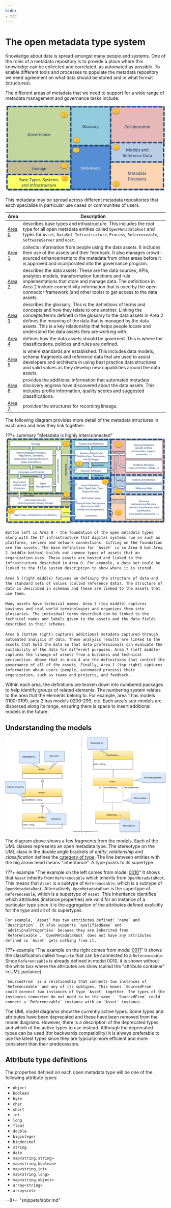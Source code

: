 ```yaml
---
hide:
- toc
---
```


<!-- SPDX-License-Identifier: CC-BY-4.0 -->
<!-- Copyright Contributors to the Egeria project. -->

# The open metadata type system

Knowledge about data is spread amongst many people and systems. One of the roles of a metadata repository is to provide a place where this knowledge can be collected and correlated, as automated as possible. To enable different tools and processes to populate the metadata repository we need agreement on what data should be stored and in what format (structures).

The different areas of metadata that we need to support for a wide range of metadata management and governance tasks include:

![Open metadata areas](open-metadata-areas.png)

This metadata may be spread across different metadata repositories that each specialize in particular use cases or communities of users.

| Area | Description |
|---|---|
| [Area 0](0) | describes base types and infrastructure. This includes the root type for all open metadata entities called `OpenMetadataRoot` and types for `Asset`, `DataSet`, `Infrastructure`, `Process`, `Referenceable`, `SoftwareServer` and `Host`. |
| [Area 1](1) | collects information from people using the data assets. It includes their use of the assets and their feedback.  It also manages crowd-sourced enhancements to the metadata from other areas before it is approved and incorporated into the governance program. |
| [Area 2](2) | describes the data assets. These are the data sources, APIs, analytics models, transformation functions and rule implementations that store and manage data. The definitions in Area 2 include connectivity information that is used by the open connector framework (and other tools) to get access to the data assets. |
| [Area 3](3) | describes the glossary. This is the definitions of terms and concepts and how they relate to one another.  Linking the concepts/terms defined in the glossary to the data assets in Area 2 defines the meaning of the data that is managed by the data assets. This is a key relationship that helps people locate and understand the data assets they are working with. |
| [Area 4](4) | defines how the data assets should be governed. This is where the classifications, policies and rules are defined. |
| [Area 5](5) | is where standards are established. This includes data models, schema fragments and reference data that are used to assist developers and architects in using best practice data structures and valid values as they develop new capabilities around the data assets. |
| [Area 6](6) | provides the additional information that automated metadata discovery engines have discovered about the data assets. This includes profile information, quality scores and suggested classifications. |
| [Area 7](7) | provides the structures for recording lineage. |

The following diagram provides more detail of the metadata structures in each area and how they link together:

???+ summary "Metadata is highly interconnected"
    ![Metadata detail within the metadata areas](open-metadata-areas-detail.png)

    Bottom left is Area 0 - the foundation of the open metadata types along with the IT infrastructure that digital systems run on such as platforms, servers and network connections. Sitting on the foundation are the assets. The base definition for `Asset` is in Area 0 but Area 2 (middle bottom) builds out common types of assets that an organization uses. These assets are hosted and linked to the infrastructure described in Area 0. For example, a data set could be linked to the file system description to show where it is stored.

    Area 5 (right middle) focuses on defining the structure of data and the standard sets of values (called reference data). The structure of data is described in schemas and these are linked to the assets that use them.

    Many assets have technical names. Area 3 (top middle) captures business and real world terminologies and organizes them into glossaries. The individual terms described can be linked to the technical names and labels given to the assets and the data fields described in their schemas.

    Area 6 (bottom right) captures additional metadata captured through automated analysis of data. These analysis results are linked to the assets that hold the data so that data professionals can evaluate the suitability of the data for different purposes. Area 7 (left middle) captures the lineage of assets from a business and technical perspective. Above that in Area 4 are the definitions that control the governance of all of the assets. Finally, Area 1 (top right) captures information about users (people, automated process) their organization, such as teams and projects, and feedback.

Within each area, the definitions are broken down into numbered packages to help identify groups of related elements. The numbering system relates to the area that the elements belong to. For example, area 1 has models 0100-0199, area 2 has models 0200-299, etc. Each area's sub-models are dispersed along its range, ensuring there is space to insert additional models in the future.

## Understanding the models

![Guide to reading the open metadata type models](model-guidance.svg)

The diagram above shows a few fragments from the models. Each of the UML classes represents an open metadata type. The stereotype on the UML class in the double angle brackets of *entity*, *relationship* and *classification* defines the [category of type](/egeria-docs/introduction/key-concepts/#metadata-instances). The line between entities with the big arrow head means "inheritance". A type points to its supertype.

???+ example "The example on the left comes from model [0010](/egeria-docs/types/0/0010-Base-Model)"
    It shows that `Asset` inherits from `Referenceable` which inherits from `OpenMetadataRoot`. This means that `Asset` is a subtype of `Referenceable`, which is a subtype of `OpenMetadataRoot`. Alternatively, `OpenMetadataRoot` is the supertype of `Referenceable`, which is a supertype of `Asset`. This inheritance identifies which attributes (instance properties) are valid for an instance of a particular type since it is the aggregation of the attributes defined explicitly for the type and all of its supertypes.

    For example, `Asset` has two attributes defined: `name` and `description`. It also supports `qualifiedName` and `additionalProperties` because they are inherited from `Referenceable`. `OpenMetadataRoot` does not have any attributes defined so `Asset` gets nothing from it.

???+ example "The example on the right comes from model [0011](/egeria-docs/types/0/0011-Managing-Referenceables)"
    It shows the classification called `Template` that can be connected to a `Referenceable`. Since `Referenceable` is already defined in model 0010, it is shown without the white box where the attributes are show (called the "attribute container" in UML parlance).

    `SourcedFrom` is a relationship that connects two instances of `Referenceable` and any of its subtypes. This means `SourcedFrom` could connect two instances of type `Asset` together. The types of the instances connected do not need to be the same - `SourcedFrom` could connect a `Referenceable` instance with an `Asset` instance.

The UML model diagrams show the currently active types. Some types and attributes have been deprecated and these have been removed from the model diagrams. However, there is a description of the deprecated types and which of the active types to use instead. Although the deprecated types can be used (for backwards compatibility) it is always preferable to use the latest types since they are typically more efficient and more consistent than their predecessors.

## Attribute type definitions

The properties defined on each open metadata type will be one of the following attribute types:

- `object` 
- `boolean`
- `byte`
- `char`
- `short`
- `int`
- `long`
- `float`
- `double`
- `biginteger`
- `bigdecimal`
- `string`
- `date`
- `map<string,string>`
- `map<string,boolean>`
- `map<string,int>`
- `map<string,long>`
- `map<string,object>`
- `array<string>`
- `array<int>`

--8<-- "snippets/abbr.md"

